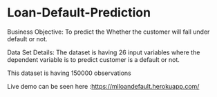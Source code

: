 # Loan-Default-Prediction
Business Objective:
To predict the Whether the customer will fall under default or not.

Data Set Details:
The dataset is having 26 input variables where the dependent variable is to predict customer is a default or not.

This dataset is having 150000 observations

Live demo can be seen here :https://mlloandefault.herokuapp.com/
